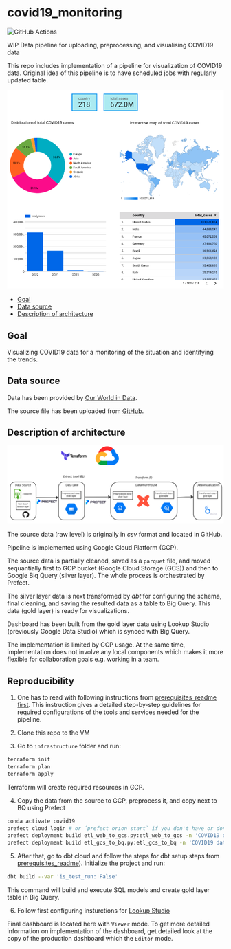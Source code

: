 # covid19_monitoring

![GitHub Actions](https://github.com/MikhailKuklin/covid19_monitoring/actions/workflows/GHA.yml/badge.svg?&branch=main&kill_cache=1)

WIP Data pipeline for uploading, preprocessing, and visualising COVID19 data 

This repo includes implementation of a pipeline for visualization of COVID19 data. Original idea of this pipeline is to have scheduled jobs with regularly updated table. 

![Dashboard](images/dashboard_example.png)

- [Goal](#Goal)
- [Data source](#Data-source)
- [Description of architecture](#Description-of-architecture)

## Goal

Visualizing COVID19 data for a monitoring of the situation and identifying the trends.

## Data source

Data has been provided by [Our World in Data](https://ourworldindata.org/coronavirus).

The source file has been uploaded from [GitHub](https://github.com/owid/covid-19-data).

## Description of architecture

![Project architecture](images/covid19_monitoring_architecture.png)

The source data (raw level) is originally in *csv* format and located in GitHub.

Pipeline is implemented using Google Cloud Platform (GCP).

The source data is partially cleaned, saved as a `parquet` file, and moved sequantially first to GCP bucket (Google Cloud Storage (GCS)) and then to Google Biq Query (silver layer). The whole process is orchestrated by Prefect.

The silver layer data is next transformed by *dbt* for configuring the schema, final cleaning, and saving the resulted data as a table to Big Query. This data (gold layer) is ready for visualizations.

Dashboard has been built from the gold layer data using Lookup Studio (previously Google Data Studio) which is synced with Big Query.

The implementation is limited by GCP usage. At the same time, implementation does not involve any local components which makes it more flexible for collaboration goals e.g. working in a team. 

## Reproducibility

1. One has to read with following instructions from [prerequisites_readme first](https://github.com/MikhailKuklin/covid19_monitoring/blob/main/prerequisites_readme.md).
This instruction gives a detailed step-by-step guidelines for required configurations of the tools and services needed for the pipeline.

2. Clone this repo to the VM

3. Go to `infrastructure` folder and run:

```sh
terraform init
terraform plan
terraform apply
```

Terraform will create required resources in GCP.

4. Copy the data from the source to GCP, preprocess it, and copy next to BQ using Prefect

```sh
conda activate covid19
prefect cloud login # or ´prefect orion start` if you don't have or don't want to create an account
prefect deployment build etl_web_to_gcs.py:etl_web_to_gcs -n 'COVID19 data to GCS' --cron "0 9 * * *" -a # creates deployment yaml file and schedule it via CRON on 9 UTC time every day
prefect deployment build etl_gcs_to_bq.py:etl_gcs_to_bq -n 'COVID19 data to BQ' --cron "0 10 * * *" -a # creates deployment yaml file and schedule it via CRON on 10 UTC time every day
```

5. After that, go to dbt cloud and follow the steps for dbt setup steps from [prerequisites_readme](https://github.com/MikhailKuklin/covid19_monitoring/blob/main/prerequisites_readme.md)). Initialize the project and run:

```sh
dbt build --var 'is_test_run: False'
```

This command will build and execute SQL models and create gold layer table in Big Query.

6. Follow first configuring insturctions for [Lookup Studio](https://github.com/MikhailKuklin/covid19_monitoring/blob/main/visualizations_readme.md)

Final dashboard is located here with `Viewer` mode. To get more detailed information on implementation of the dashboard, get detailed look at the copy of the production dashboard which the `Editor` mode.



